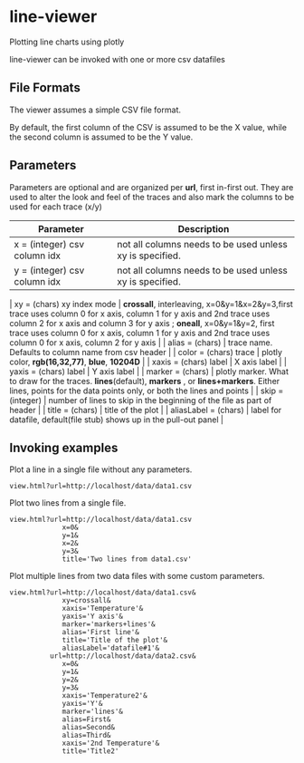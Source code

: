 # line-viewer

Plotting line charts using plotly

line-viewer can be invoked with one or more csv datafiles

## File Formats

The viewer assumes a simple CSV file format.

By default, the first column of the CSV is assumed to be the X value, while the second column is assumed to be the Y value.  

## Parameters
 
Parameters are optional and are organized per **url**, first in-first out.  They are used to alter the look and feel of the traces and also mark the columns to be used for each trace (x/y)

| Parameter | Description |
| --- | --- |
| x = (integer) csv column idx | not all columns needs to be used unless xy is specified. |
| y = (integer) csv column idx | not all columns needs to be used unless xy is specified. |

| xy = (chars) xy index mode | **crossall**, interleaving, x=0&y=1&x=2&y=3,first trace uses column 0 for x axis, column 1 for y axis and 2nd trace uses column 2 for x axis and column 3 for y axis ; **oneall**, x=0&y=1&y=2, first trace uses column 0 for x axis, column 1 for y axis and 2nd trace uses column 0 for x axis, column 2 for y axis | 
| alias = (chars) | trace name.  Defaults to column name from csv header |
| color = (chars) trace | plotly color, **rgb(16,32,77)**, **blue**, **10204D** |
| xaxis = (chars) label | X axis label |
| yaxis = (chars) label | Y axis label |
| marker = (chars) | plotly marker. What to draw for the traces.  **lines**(default), **markers** , or **lines+markers**. Either lines, points for the data points only, or both the lines and points |
| skip = (integer) | number of lines to skip in the beginning of the file as part of header |
|   title = (chars) | title of the plot |
|   aliasLabel = (chars) | label for datafile, default(file stub) shows up in the pull-out panel |

## Invoking examples

Plot a line in a single file without any parameters.

```
view.html?url=http://localhost/data/data1.csv

```

Plot two lines from a single file.

```
view.html?url=http://localhost/data/data1.csv
             x=0&
             y=1&
             x=2&
             y=3&
             title='Two lines from data1.csv'

```

Plot multiple lines from two data files with some custom parameters.

```
view.html?url=http://localhost/data/data1.csv&
             xy=crossall&
             xaxis='Temperature'&
             yaxis='Y axis'&
             marker='markers+lines'&
             alias='First line'&
             title='Title of the plot'&
             aliasLabel='datafile#1'&
          url=http://localhost/data/data2.csv&
             x=0&
             y=1&
             y=2&
             y=3&
             xaxis='Temperature2'&
             yaxis='Y'&
             marker='lines'&
             alias=First&
             alias=Second&
             alias=Third&
             xaxis='2nd Temperature'&
             title='Title2'
```

